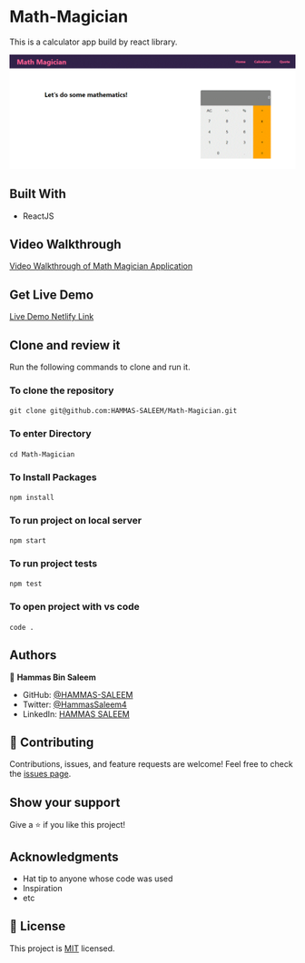 # Math-Magician

This is a calculator app build by react library.

![SCREENSHOT](./src/components/images/react-calculator.GIF)

## Built With

- ReactJS

## Video Walkthrough

[Video Walkthrough of Math Magician Application](https://www.loom.com/share/08a15cee0db840d7b33966dd7a08b599)

## Get Live Demo

[Live Demo Netlify Link](https://hammasmath.netlify.app/)


## Clone and review it

Run the following commands to clone and run it.

### To clone the repository

  `git clone git@github.com:HAMMAS-SALEEM/Math-Magician.git`

### To enter Directory

`cd Math-Magician`

### To Install Packages

`npm install`

### To run project on local server

`npm start`

### To run project tests

`npm test`

### To open project with vs code 

`code .`

## Authors

👤 **Hammas Bin Saleem**

- GitHub: [@HAMMAS-SALEEM](https://github.com/HAMMAS-SALEEM)
- Twitter: [@HammasSaleem4](https://twitter.com/HammasSaleem4)
- LinkedIn: [HAMMAS SALEEM](https://www.linkedin.com/in/hammas-saleem-407)

## 🤝 Contributing
Contributions, issues, and feature requests are welcome!
Feel free to check the [issues page](../../issues/).

## Show your support
Give a ⭐️ if you like this project!

## Acknowledgments
- Hat tip to anyone whose code was used
- Inspiration
- etc

## 📝 License
This project is [MIT](./MIT.md) licensed.
